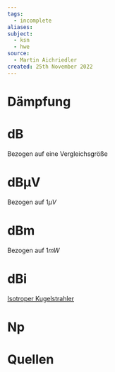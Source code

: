 ```yaml
---
tags:
  - incomplete
aliases: 
subject:
  - ksn
  - hwe
source:
  - Martin Aichriedler
created: 25th November 2022
---
```


# Dämpfung

# dB

Bezogen auf eine Vergleichsgröße

# dBµV

Bezogen auf $1\mu V$

# dBm

Bezogen auf $1mW$

# dBi

[Isotroper Kugelstrahler](../HF-Technik/Isotroper%20Kugelstrahler.md)

# Np

# Quellen